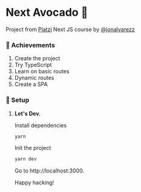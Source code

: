 # Next Avocado 🥑

Project from [Platzi](https://platzi.com) Next JS course by [@jonalvarezz](https://twitter.com/jonalvarezz)

### 🚀 Achievements

1. Create the project
1. Try TypeScript
1. Learn on basic routes
1. Dynamic routes
1. Create a SPA

### 🤖 Setup

1.  **Let's Dev.**

    Install dependencies

    ```sh
    yarn
    ```

    Init the project

    ```sh
    yarn dev
    ```

    Go to http://localhost:3000.

    Happy hacking!